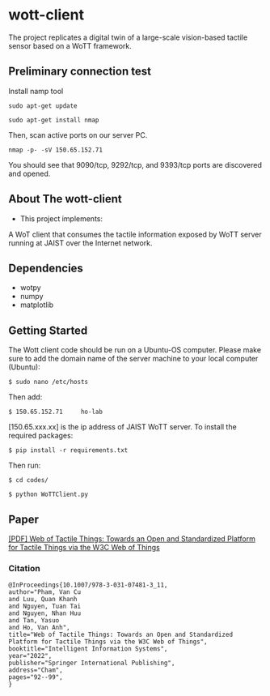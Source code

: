 # wott-client
The project replicates a digital twin of a large-scale vision-based tactile sensor based on a WoTT framework. 

## Preliminary connection test
Install namp tool
```
sudo apt-get update
```
```
sudo apt-get install nmap
```
Then, scan active ports on our server PC.
```
nmap -p- -sV 150.65.152.71
```
You should see that 9090/tcp, 9292/tcp, and 9393/tcp ports are discovered and opened.

## About The wott-client

 - This project implements:

A WoT client that consumes the tactile information exposed by WoTT server running at JAIST over the Internet network.
   
## Dependencies
- wotpy
- numpy
- matplotlib

## Getting Started
The Wott client code should be run on a Ubuntu-OS computer.
Please make sure to add the domain name of the server machine to your local computer (Ubuntu):
```
$ sudo nano /etc/hosts
```
Then add:
```
$ 150.65.152.71  	ho-lab
```
[150.65.xxx.xx] is the ip address of JAIST WoTT server.
To install the required packages:
```
$ pip install -r requirements.txt
```
Then run:
```
$ cd codes/
```
```
$ python WoTTClient.py
```

## Paper
[[PDF] Web of Tactile Things: Towards an Open and Standardized Platform for Tactile Things via the W3C Web of Things](https://github.com/Ho-lab-jaist/wott-client/blob/main/paper/CAiSE2022_WOTT.pdf)
### Citation
```
@InProceedings{10.1007/978-3-031-07481-3_11,
author="Pham, Van Cu
and Luu, Quan Khanh
and Nguyen, Tuan Tai
and Nguyen, Nhan Huu
and Tan, Yasuo
and Ho, Van Anh",
title="Web of Tactile Things: Towards an Open and Standardized Platform for Tactile Things via the W3C Web of Things",
booktitle="Intelligent Information Systems",
year="2022",
publisher="Springer International Publishing",
address="Cham",
pages="92--99",
}
```

